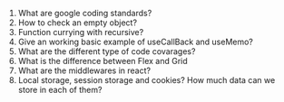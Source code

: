1. What are google coding standards?
2. How to check an empty object?
3. Function currying with recursive?
4. Give an working basic example of useCallBack and useMemo?
5. What are the different type of code covarages?
6. What is the difference between Flex and Grid
7. What are the middlewares in react?
8. Local storage, session storage and cookies? How much data can we store in each of them?
